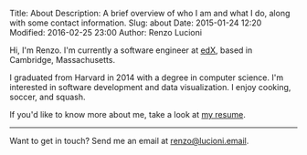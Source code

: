 Title: About
Description: A brief overview of who I am and what I do, along with some contact information.
Slug: about
Date: 2015-01-24 12:20
Modified: 2016-02-25 23:00
Author: Renzo Lucioni

Hi, I'm Renzo. I'm currently a software engineer at [edX](https://www.edx.org/), based in Cambridge, Massachusetts.

I graduated from Harvard in 2014 with a degree in computer science. I'm interested in software development and data visualization. I enjoy cooking, soccer, and squash.

If you'd like to know more about me, take a look at <a class="resume" href="{filename}../pdfs/renzo-lucioni-resume.pdf" data-resume-id="pdf" data-no-instant>my resume</a>.

---

Want to get in touch? Send me an email at <a href="mailto:renzo@lucioni.email">renzo@lucioni.email</a>.
